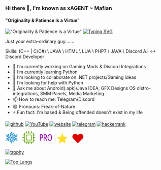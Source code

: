 ### Hi there 👋, I'm known as xAGENT ~ Mafian
#### "Originality & Patience Is a Virtue"
!["Originality & Patience Is a Virtue"](https://cdn.discordapp.com/attachments/1168435690523074642/1223870729821356092/OBS-XDIA_Overlay.jpg?ex=661b6d70&is=6608f870&hm=9f5fdf86917864b402406eac609039ab0b7b3b76ab118d0ecf4e432ba1c13fe2&)
[![Typing SVG](https://readme-typing-svg.demolab.com?font=Fira+Code&pause=1000&color=F70300&width=435&lines=I'm+a+Beacon+for+hate+%7C+Get+off+my+dik)](https://git.io/typing-svg)

Just your extra-ordinary guy.......

Skills: (C++ | C/C#) \ JAVA \ HTML \ LUA \ PHP7 \ JAVA \ Discord A.I <-> Discord Developer

- 🔭 I’m currently working on Gaming Mods & Discord Integrations 
- 🌱 I’m currently learning Python 
- 👯 I’m looking to collaborate on .NET projects/Gaming ideas 
- 🤔 I’m looking for help with Python 
- 💬 Ask me about Android(.apk)/Java IDEA, GFX Designs OS distro-integrations, SMM Panels, Media Marketing 
- 📫 How to reach me: Telegram/Discord 
- 😄 Pronouns: Freak-of-Nature 
- ⚡ Fun fact: I'm based & Being offended doesn't exist in my life 


[<img src='https://cdn.jsdelivr.net/npm/simple-icons@3.0.1/icons/github.svg' alt='github' height='40'>](https://github.com/x0205x)  [<img src='https://cdn.jsdelivr.net/npm/simple-icons@3.0.1/icons/youtube.svg' alt='YouTube' height='40'>](https://www.youtube.com/channel/https://www.youtube.com/@dia-clandestine/featured)  [<img src='https://cdn.jsdelivr.net/npm/simple-icons@3.0.1/icons/icloud.svg' alt='website' height='40'>](https://xdiaxx.wixsite.com/xdia)  [<img src='https://cdn.jsdelivr.net/npm/simple-icons@3.0.1/icons/telegram.svg' alt='telegram' height='40'>](https://t.me/Agent0332)  [<img src='https://cdn.jsdelivr.net/npm/simple-icons@3.0.1/icons/hackerrank.svg' alt='hackerrank' height='40'>](https://app.hackthebox.com/users/624)  

<a href='https://archiveprogram.github.com/'><img src='https://raw.githubusercontent.com/acervenky/animated-github-badges/master/assets/acbadge.gif' width='40' height='40'></a> <a href='https://docs.github.com/en/developers'><img src='https://raw.githubusercontent.com/acervenky/animated-github-badges/master/assets/devbadge.gif' width='40' height='40'></a> <a href='https://github.com/pricing'><img src='https://raw.githubusercontent.com/acervenky/animated-github-badges/master/assets/pro.gif' width='40' height='40'></a> <a href='https://stars.github.com/'><img src='https://raw.githubusercontent.com/acervenky/animated-github-badges/master/assets/starbadge.gif' width='35' height='35'></a> <a href='https://docs.github.com/en/github/supporting-the-open-source-community-with-github-sponsors'><img src='https://raw.githubusercontent.com/acervenky/animated-github-badges/master/assets/sponsorbadge.gif' width='35' height='35'></a> 

[![trophy](https://github-profile-trophy.vercel.app/?username=x0205x)](https://github.com/ryo-ma/github-profile-trophy)

[![Top Langs](https://github-readme-stats.vercel.app/api/top-langs/?username=x0205x)](https://github.com/anuraghazra/github-readme-stats)

